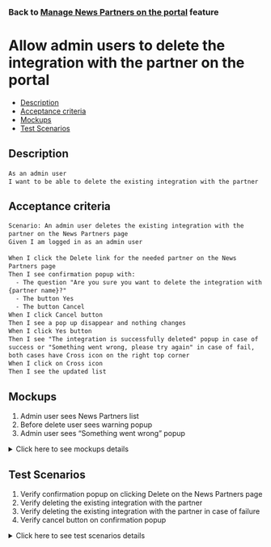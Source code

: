 ### Back to [Manage News Partners on the portal](../../) feature

# Allow admin users to delete the integration with the partner on the portal

- [Description](#description)
- [Acceptance criteria](#acceptance-criteria)
- [Mockups](#mockups)
- [Test Scenarios](#test-scenarios)

## Description

    As an admin user 
    I want to be able to delete the existing integration with the partner

## Acceptance criteria

    Scenario: An admin user deletes the existing integration with the partner on the News Partners page
    Given I am logged in as an admin user

    When I click the Delete link for the needed partner on the News Partners page  
    Then I see confirmation popup with:
      - The question "Are you sure you want to delete the integration with {partner name}?" 
      - The button Yes
      - The button Cancel 
    When I click Cancel button
    Then I see a pop up disappear and nothing changes
    When I click Yes button
    Then I see "The integration is successfully deleted" popup in case of success or "Something went wrong, please try again" in case of fail, both cases have Cross icon on the right top corner 
    When I click on Cross icon
    Then I see the updated list

## Mockups

1. Admin user sees News Partners list
2. Before delete user sees warning popup
3. Admin user sees “Something went wrong” popup

<details>
  <summary>Click here to see mockups details</summary>

**1. Admin user sees News Partners list:**

![News Partners list](/products/sport_news_portal/web_application_features/manage_news_partners/images/news_partners_list.png)

**2. Before delete user sees warning popup:**

![Before delete warning popup](/products/sport_news_portal/web_application_features/manage_news_partners/images/delete_news_partner_warning_popup.png)

**3. Admin user sees “Something went wrong” popup:**

![Something went wrong popup](/products/sport_news_portal/web_application_features/manage_news_partners/images/something_went_wrong_popup.png)

</details>

## Test Scenarios

1. Verify confirmation popup on clicking Delete on the News Partners page
2. Verify deleting the existing integration with the partner
3. Verify deleting the existing integration with the partner in case of failure
4. Verify cancel button on confirmation popup

<details>
  <summary>Click here to see test scenarios details</summary>

### **#1. Verify confirmation popup on clicking Delete on the News Partners page**

|#|Steps|Expected Result
------|-------|----------
|1|Go to the sport news site|
|2|Log in the admin account|
|3|Click on News Partners on the Left Sidebar|
|4|Click on Delete link|Confirmation popup appears with:<br> - The question "Are you sure you want to delete the integration with {partner name}?"<br> - The Yes button<br> - The Cancel button

### **#2. Verify deleting the existing integration with the partner**

|#|Steps|Expected Result
------|-------|----------
|1|Go to the sport news site|
|2|Log in the admin account|
|3|Click on News Partners on the Left Sidebar|
|4|Click on Delete link|Confirmation popup appears with:<br> - The question "Are you sure you want to delete the integration with {partner name}?"<br> - The Yes button<br> - The Cancel button
|5|Click on Yes button|"The integration is successfully deleted" popup appears

### **#3. Verify deleting the existing integration with the partner in case of failure**

|#|Steps|Expected Result
------|-------|----------
|1|Go to the sport news site|
|2|Log in the admin account|
|3|Click on News Partners on the Left Sidebar|
|4|Click on Delete link|Confirmation popup appears with:<br> - The question "Are you sure you want to delete the integration with {partner name}?"<br> - The Yes button<br> - The Cancel button
|5|Click on Yes button and simultaneously imitate some network disconnection|"Something went wrong, please try again" pop up appears

### **#4. Verify cancel button on confirmation popup**

|#|Steps|Expected Result
------|-------|----------
|1|Go to the sport news site
|2|Log in the admin account
|3|Click on News Partners on the Left Sidebar
|4|Click on Delete link|Confirmation popup appears with:<br> - The question "Are you sure you want to delete the integration with {partner name}?"<br> - The Yes button<br> - The Cancel button
|5|Click on Cancel button|A pop up will disappear and nothing changes

</details>
